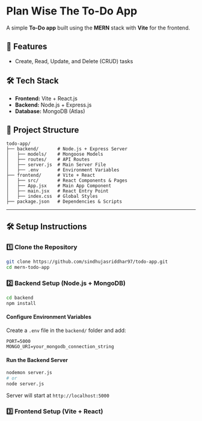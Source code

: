 # Plan Wise The To-Do App

A simple **To-Do app** built using the **MERN** stack with **Vite** for the frontend.

## 🚀 Features
- Create, Read, Update, and Delete (CRUD) tasks

## 🛠 Tech Stack
- **Frontend:** Vite + React.js
- **Backend:** Node.js + Express.js
- **Database:** MongoDB (Atlas)

## 📂 Project Structure
```
todo-app/
├── backend/       # Node.js + Express Server
│   ├── models/    # Mongoose Models
│   ├── routes/    # API Routes
│   ├── server.js  # Main Server File
│   ├── .env       # Environment Variables
├── frontend/      # Vite + React
│   ├── src/       # React Components & Pages
│   ├── App.jsx    # Main App Component
│   ├── main.jsx   # React Entry Point
│   ├── index.css  # Global Styles
├── package.json   # Dependencies & Scripts
```

---

## 🛠 Setup Instructions

### 1️⃣ Clone the Repository
```bash
git clone https://github.com/sindhujasriddhar97/todo-app.git
cd mern-todo-app
```

### 2️⃣ Backend Setup (Node.js + MongoDB)
```bash
cd backend
npm install
```

#### Configure Environment Variables
Create a `.env` file in the `backend/` folder and add:
```env
PORT=5000
MONGO_URI=your_mongodb_connection_string
```

#### Run the Backend Server
```bash
nodemon server.js
# or
node server.js
```
Server will start at `http://localhost:5000`

### 3️⃣ Frontend Setup (Vite + React)
